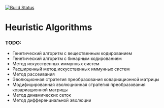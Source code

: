 [![Build Status](https://travis-ci.org/vgvoleg/heuristic-algorithms.svg?branch=master)](https://travis-ci.org/vgvoleg/heuristic-algorithms)

# Heuristic Algorithms

### TODO:
* Генетический алгоритм с вещественным кодированием
* Генетический алгоритм с бинарным кодированием
* Метод искусственных иммунных систем
* Расширенный метод искусственных иммунных систем
* Метод рассеивания
* Эволюционная стратегия преобразования ковариационной матрицы
* Модифицированная эволюционная стратегия преобразования ковариационной матрицы
* Метод динамических сеток
* Метод дифференциальной эволюции

